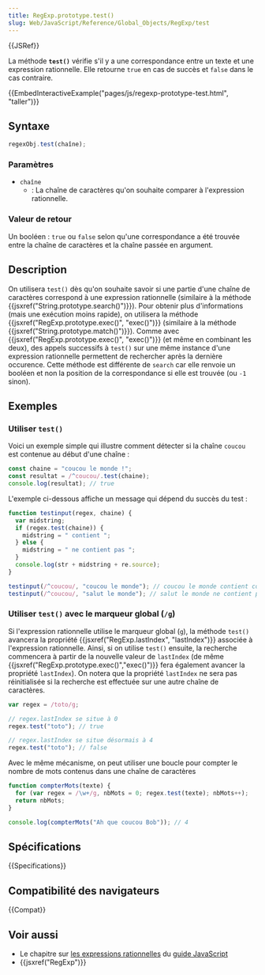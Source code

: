 ```yaml
---
title: RegExp.prototype.test()
slug: Web/JavaScript/Reference/Global_Objects/RegExp/test
---
```


{{JSRef}}

La méthode **`test()`** vérifie s'il y a une correspondance entre un texte et une expression rationnelle. Elle retourne `true` en cas de succès et `false` dans le cas contraire.

{{EmbedInteractiveExample("pages/js/regexp-prototype-test.html", "taller")}}

## Syntaxe

```js
regexObj.test(chaîne);
```

### Paramètres

- `chaîne`
  - : La chaîne de caractères qu'on souhaite comparer à l'expression rationnelle.

### Valeur de retour

Un booléen : `true` ou `false` selon qu'une correspondance a été trouvée entre la chaîne de caractères et la chaîne passée en argument.

## Description

On utilisera `test()` dès qu'on souhaite savoir si une partie d'une chaîne de caractères correspond à une expression rationnelle (similaire à la méthode {{jsxref("String.prototype.search()")}}). Pour obtenir plus d'informations (mais une exécution moins rapide), on utilisera la méthode {{jsxref("RegExp.prototype.exec()", "exec()")}} (similaire à la méthode {{jsxref("String.prototype.match()")}}). Comme avec {{jsxref("RegExp.prototype.exec()", "exec()")}} (et même en combinant les deux), des appels successifs à `test()` sur une même instance d'une expression rationnelle permettent de rechercher après la dernière occurence. Cette méthode est différente de `search` car elle renvoie un booléen et non la position de la correspondance si elle est trouvée (ou `-1` sinon).

## Exemples

### Utiliser `test()`

Voici un exemple simple qui illustre comment détecter si la chaîne `coucou` est contenue au début d'une chaîne :

```js
const chaine = "coucou le monde !";
const resultat = /^coucou/.test(chaine);
console.log(resultat); // true
```

L'exemple ci-dessous affiche un message qui dépend du succès du test :

```js
function testinput(regex, chaine) {
  var midstring;
  if (regex.test(chaine)) {
    midstring = " contient ";
  } else {
    midstring = " ne contient pas ";
  }
  console.log(str + midstring + re.source);
}

testinput(/^coucou/, "coucou le monde"); // coucou le monde contient coucou
testinput(/^coucou/, "salut le monde"); // salut le monde ne contient pas coucou
```

### Utiliser `test()` avec le marqueur global (`/g`)

Si l'expression rationnelle utilise le marqueur global (`g`), la méthode `test()` avancera la propriété {{jsxref("RegExp.lastIndex", "lastIndex")}} associée à l'expression rationnelle. Ainsi, si on utilise `test()` ensuite, la recherche commencera à partir de la nouvelle valeur de `lastIndex` (de même {{jsxref("RegExp.prototype.exec()","exec()")}} fera également avancer la propriété `lastIndex`). On notera que la propriété `lastIndex` ne sera pas réinitialisée si la recherche est effectuée sur une autre chaîne de caractères.

```js
var regex = /toto/g;

// regex.lastIndex se situe à 0
regex.test("toto"); // true

// regex.lastIndex se situe désormais à 4
regex.test("toto"); // false
```

Avec le même mécanisme, on peut utiliser une boucle pour compter le nombre de mots contenus dans une chaîne de caractères

```js
function compterMots(texte) {
  for (var regex = /\w+/g, nbMots = 0; regex.test(texte); nbMots++);
  return nbMots;
}

console.log(compterMots("Ah que coucou Bob")); // 4
```

## Spécifications

{{Specifications}}

## Compatibilité des navigateurs

{{Compat}}

## Voir aussi

- Le chapitre sur [les expressions rationnelles](/fr/docs/Web/JavaScript/Guide/Expressions_régulières) du [guide JavaScript](/fr/docs/Web/JavaScript/Guide)
- {{jsxref("RegExp")}}
